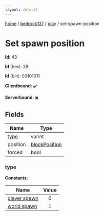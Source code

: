 ```yaml
---
layout: default
---
```


[home](/)  /  [bedrock137](/protocol/bedrock137)  /  [play](/protocol/bedrock137/play)  /  set-spawn-position

# Set spawn position

**Id**: 43

**Id** (hex): 2B

**Id** (bin): 00101011

**Clientbound**: ✔️

**Serverbound**: ✖️

## Fields

Name | Type
---|---
[type](#type) | varint
position | [blockPosition](/protocol/bedrock137/types/block-position)
forced | bool

### type

**Constants**:

Name | Value
---|:---:
[player spawn](type_player-spawn) | 0
[world spawn](type_world-spawn) | 1
